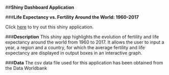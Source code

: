 ##**Shiny Dashboard Application**

###**Life Expectancy vs. Fertility Around the World: 1960-2017** 

Click [here](https://msmill.shinyapps.io/ShinyDashboard/?_ga=2.224944351.490638513.1644421287-1721198662.1642790596) to try out this shiny application.

###**Description**
This shiny app highlights the evolution of fertility and life expectancy around the world from 1960 to 2017. 
It allows the user to input a year, a region and a country, for which the average fertility and life expectancy are displayed in output boxes in an interactive graph. 
 

###**Data**
The csv data file used for this application has been obtained from the Data Worldbank




